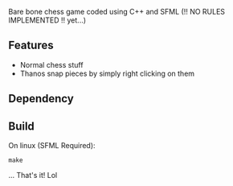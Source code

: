 Bare bone chess game coded using C++ and SFML (!! NO RULES IMPLEMENTED !! yet...)

## Features

- Normal chess stuff
- Thanos snap pieces by simply right clicking on them

## Dependency

[SFML]: https://www.sfml-dev.org/

## Build

On linux (SFML Required):
	
	make

... That's it! Lol
